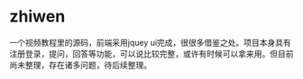 # zhiwen
一个视频教程里的源码，前端采用jquey ui完成，很很多借鉴之处。项目本身具有注册登录，提问，回答等功能，可以说比较完整，或许有时候可以拿来用。但目前尚未整理，存在诸多问题，待后续整理。
